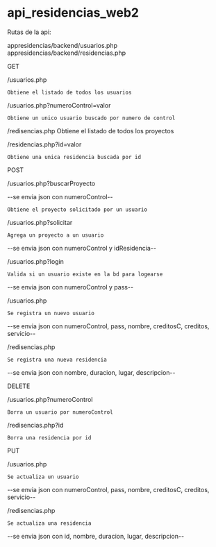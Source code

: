 # api_residencias_web2

Rutas de la api: 

appresidencias/backend/usuarios.php 
appresidencias/backend/residencias.php 



GET

/usuarios.php

	Obtiene el listado de todos los usuarios


/usuarios.php?numeroControl=valor

	Obtiene un unico usuario buscado por numero de control


/redisencias.php
	Obtiene el listado de todos los proyectos


/residencias.php?id=valor
	
	Obtiene una unica residencia buscada por id



POST

/usuarios.php?buscarProyecto

--se envia json con numeroControl--


	Obtiene el proyecto solicitado por un usuario


/usuarios.php?solicitar

	Agrega un proyecto a un usuario
	
--se envia json con numeroControl y idResidencia--


/usuarios.php?login
	
	Valida si un usuario existe en la bd para logearse

--se envia json con numeroControl y pass--


/usuarios.php

	Se registra un nuevo usuario

--se envia json con numeroControl, pass, nombre, creditosC, creditos, servicio--



/redisencias.php

	Se registra una nueva residencia

--se envia json con nombre, duracion, lugar, descripcion--



DELETE


/usuarios.php?numeroControl

	Borra un usuario por numeroControl



/redisencias.php?id

	Borra una residencia por id




PUT



/usuarios.php

	Se actualiza un usuario

--se envia json con numeroControl, pass, nombre, creditosC, creditos, servicio--



/redisencias.php

	Se actualiza una residencia

--se envia json con id, nombre, duracion, lugar, descripcion--


